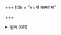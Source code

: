 +++
title = "०५ सं क्रामतं मा"

+++
<details><summary>मूलम् (GR)</summary>

+++(PSK 20.10.5)+++सं क्रामतं मा जहीतं शरीरं  
प्राणापानौ सयुजेह स्तम् ।  
सप्तऋषिभ्यः परि दद्म एतं +++(Bhatt. dadhma)+++  
त एनं स्वस्ति जरसे नयन्तु ॥
</details>